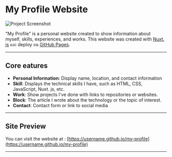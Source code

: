 # My Profile Website

![Project Screenshot](./screenshot.png)

"My Profile" is a personal website created to show information about myself, skills, experiences, and works. This website was created with [Nuxt. js](https://nuxtjs.org/) และ deploy บน [GitHub Pages](https://pages.github.com/).

---

## Core eatures

- **Personal Information**: Display name, location, and contact information
- **Skill**: Displays the technical skills I have, such as HTML, CSS, JavaScript, Nuxt. js, etc.
- **Work**: Show projects I've done with links to repositories or websites.
- **Block**: The article I wrote about the technology or the topic of interest.
- **Contact**: Contact form or link to social media

---

## Site Preview

You can visit the website at : [https://username.github.io/my-profile](https://username.github.io/my-profile)

---